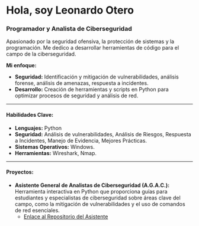 # Hola, soy Leonardo Otero
### Programador y Analista de Ciberseguridad

Apasionado por la seguridad ofensiva, la protección de sistemas y la programación. Me dedico a desarrollar herramientas de código para el campo de la ciberseguridad.

**Mi enfoque:**
* **Seguridad:** Identificación y mitigación de vulnerabilidades, análisis forense, análisis de amenazas, respuesta a incidentes.
* **Desarrollo:** Creación de herramientas y scripts en Python para optimizar procesos de seguridad y análisis de red.


---

#### Habilidades Clave:

* **Lenguajes:** Python
* **Seguridad:** Análisis de vulnerabilidades, Análisis de Riesgos, Respuesta a Incidentes, Manejo de Evidencia, Mejores Prácticas.
* **Sistemas Operativos:** Windows.
* **Herramientas:** Wireshark, Nmap.

---

#### Proyectos:

* **Asistente General de Analistas de Ciberseguridad (A.G.A.C.):** Herramienta interactiva en Python que proporciona guías para estudiantes y especialistas de ciberseguridad sobre áreas clave del campo, como la mitigación de vulnerabilidades y el uso de comandos de red esenciales.
    * [Enlace al Repositorio del Asistente](https://github.com/leonardootero037/Asistente-soluciones-vulnerabilidades) 
